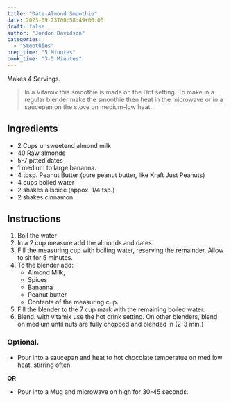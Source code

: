 ```yaml
---
title: "Date-Almond Smoothie"
date: 2023-09-23T00:58:49+00:00
draft: false
author: "Jordon Davidson"
categories:
  - "Smoothies"
prep_time: "5 Minutes"
cook_time: "3-5 Minutes"
---
```


Makes 4 Servings.

> In a Vitamix this smoothie is made on the Hot setting. To make in a regular blender make the smoothie then heat in the microwave or in a saucepan on the stove on medium-low heat.

## Ingredients

- 2 Cups unsweetend almond milk
- 40 Raw almonds
- 5-7 pitted dates
- 1 medium to large bananna.
- 4 tbsp. Peanut Butter (pure peanut butter, like Kraft Just Peanuts)
- 4 cups boiled water
- 2 shakes allspice (appox. 1/4 tsp.)
- 2 shakes cinnamon

## Instructions

1. Boil the water
2. In a 2 cup measure add the almonds and dates.
3. Fill the measuring cup with boiling water, reserving the remainder. Allow to sit for 5 minutes.
4. To the blender add:
   - Almond Milk,
   - Spices
   - Bananna
   - Peanut butter
   - Contents of the measuring cup.
5. Fill the blender to the 7 cup mark with the remaining boiled water.
6. Blend. with vitamix use the hot drink setting. On other blenders, blend on medium until nuts are fully chopped and blended in (2-3 min.)

### Optional.

- Pour into a saucepan and heat to hot chocolate temperatue on med low heat, stirring often.

**OR**

- Pour into a Mug and microwave on high for 30-45 seconds.
